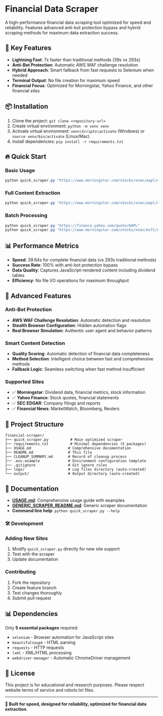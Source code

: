 # Financial Data Scraper

A high-performance financial data scraping tool optimized for speed and reliability. Features advanced anti-bot protection bypass and hybrid scraping methods for maximum data extraction success.

## 🚀 Key Features

- **Lightning Fast**: 7x faster than traditional methods (39s vs 293s)
- **Anti-Bot Protection**: Automatic AWS WAF challenge resolution
- **Hybrid Approach**: Smart fallback from fast requests to Selenium when needed
- **Terminal Output**: No file creation for maximum speed
- **Financial Focus**: Optimized for Morningstar, Yahoo Finance, and other financial sites

## 📦 Installation

1. Clone the project: `git clone <repository-url>`
2. Create virtual environment: `python -m venv venv`
3. Activate virtual environment: `venv\Scripts\activate` (Windows) or `source venv/bin/activate` (Linux/Mac)
4. Install dependencies: `pip install -r requirements.txt`

## 🔥 Quick Start

### Basic Usage
```powershell
python quick_scraper.py "https://www.morningstar.com/stocks/xnas/aapl/dividends"
```

### Full Content Extraction
```powershell
python quick_scraper.py "https://www.morningstar.com/stocks/xnas/aapl/dividends" full
```

### Batch Processing
```powershell
python quick_scraper.py "https://finance.yahoo.com/quote/AAPL"
python quick_scraper.py "https://www.morningstar.com/stocks/xnas/msft/dividends"
```

## 📊 Performance Metrics

- **Speed**: 39.64s for complete financial data (vs 293s traditional methods)
- **Success Rate**: 100% with anti-bot protection bypass
- **Data Quality**: Captures JavaScript-rendered content including dividend tables
- **Efficiency**: No file I/O operations for maximum throughput

## 🔧 Advanced Features

### Anti-Bot Protection
- **AWS WAF Challenge Resolution**: Automatic detection and resolution
- **Stealth Browser Configuration**: Hidden automation flags
- **Real Browser Simulation**: Authentic user agent and behavior patterns

### Smart Content Detection
- **Quality Scoring**: Automatic detection of financial data completeness
- **Method Selection**: Intelligent choice between fast and comprehensive methods
- **Fallback Logic**: Seamless switching when fast method insufficient

### Supported Sites
- ✅ **Morningstar**: Dividend data, financial metrics, stock information
- ✅ **Yahoo Finance**: Stock quotes, financial statements
- ✅ **SEC EDGAR**: Company filings and reports
- ✅ **Financial News**: MarketWatch, Bloomberg, Reuters

## 📁 Project Structure

```
financial-scraper/
├── quick_scraper.py          # Main optimized scraper
├── requirements.txt          # Minimal dependencies (5 packages)
├── USAGE.md                 # Comprehensive documentation
├── README.md                # This file
├── CLEANUP_SUMMARY.md       # Record of cleanup process
├── .env.example             # Environment configuration template
├── .gitignore               # Git ignore rules
├── logs/                    # Log files directory (auto-created)
└── output/                  # Output directory (auto-created)
```

## 📖 Documentation

- **[USAGE.md](USAGE.md)**: Comprehensive usage guide with examples
- **[GENERIC_SCRAPER_README.md](GENERIC_SCRAPER_README.md)**: Generic scraper documentation
- **Command line help**: `python quick_scraper.py --help`

### 🛠️ Development

### Adding New Sites
1. Modify `quick_scraper.py` directly for new site support
2. Test with the scraper
3. Update documentation

### Contributing
1. Fork the repository
2. Create feature branch
3. Test changes thoroughly  
4. Submit pull request

## 📊 Dependencies

Only **5 essential packages** required:
- `selenium` - Browser automation for JavaScript sites
- `beautifulsoup4` - HTML parsing
- `requests` - HTTP requests
- `lxml` - XML/HTML processing
- `webdriver-manager` - Automatic ChromeDriver management

## 📜 License

This project is for educational and research purposes. Please respect website terms of service and robots.txt files.

---

**🚀 Built for speed, designed for reliability, optimized for financial data extraction.**


